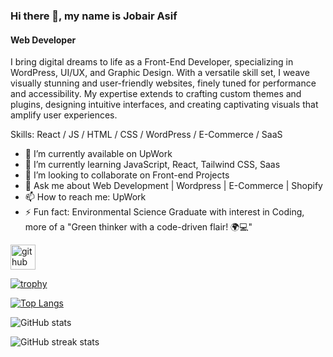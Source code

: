 ### Hi there 👋, my name is Jobair Asif
#### Web Developer

I bring digital dreams to life as a Front-End Developer, specializing in WordPress, UI/UX, and Graphic Design. With a versatile skill set, I weave visually stunning and user-friendly websites, finely tuned for performance and accessibility. My expertise extends to crafting custom themes and plugins, designing intuitive interfaces, and creating captivating visuals that amplify user experiences.

Skills: React / JS / HTML / CSS / WordPress / E-Commerce / SaaS

- 🔭 I’m currently available on UpWork 
- 🌱 I’m currently learning JavaScript, React, Tailwind CSS, Saas
- 👯 I’m looking to collaborate on Front-end Projects 
- 💬 Ask me about Web Development | Wordpress | E-Commerce | Shopify 
- 📫 How to reach me: UpWork
- ⚡ Fun fact: Environmental Science Graduate with interest in Coding, more of a  "Green thinker with a code-driven flair! 🌍💻" 


[<img src='https://cdn.jsdelivr.net/npm/simple-icons@3.0.1/icons/github.svg' alt='github' height='40'>](https://github.com/jobairasif) 

[![trophy](https://github-profile-trophy.vercel.app/?username=jobairasif)](https://github.com/ryo-ma/github-profile-trophy)

[![Top Langs](https://github-readme-stats.vercel.app/api/top-langs/?username=jobairasif)](https://github.com/anuraghazra/github-readme-stats)

![GitHub stats](https://github-readme-stats.vercel.app/api?username=jobairasif&show_icons=true)  


![GitHub streak stats](https://streak-stats.demolab.com/?user=jobairasif)  

